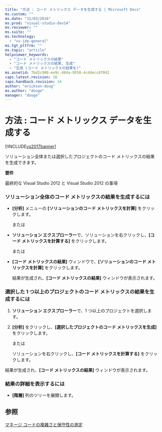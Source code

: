 ```yaml
---
title: "方法 : コード メトリックス データを生成する | Microsoft Docs"
ms.custom: ""
ms.date: "12/03/2016"
ms.prod: "visual-studio-dev14"
ms.reviewer: ""
ms.suite: ""
ms.technology: 
  - "vs-ide-general"
ms.tgt_pltfrm: ""
ms.topic: "article"
helpviewer_keywords: 
  - "コード メトリックスの結果"
  - "コード メトリックスの結果, 生成"
  - "生成 (コード メトリックスの結果を)"
ms.assetid: 7bd2c906-ee9c-484a-9550-4cddecc8f042
caps.latest.revision: 16
caps.handback.revision: 14
author: "erickson-doug"
ms.author: "douge"
manager: "douge"
---
```

# 方法 : コード メトリックス データを生成する
[!INCLUDE[vs2017banner](../code-quality/includes/vs2017banner.md)]

ソリューション全体または選択したプロジェクトのコード メトリックスの結果を生成できます。  
  
 **要件**  
  
 最終的な Visual Studio 2012 と Visual Studio 2012 の事項  
  
### ソリューション全体のコード メトリックスの結果を生成するには  
  
-   **\[分析\]** メニューの **\[ソリューションのコード メトリックスを計算\]** をクリックします。  
  
     または  
  
-   **ソリューション エクスプローラー**で、ソリューションを右クリックし、**\[コード メトリックスを計算する\]** をクリックします。  
  
     または  
  
-   **\[コード メトリックスの結果\]** ウィンドウで、**\[ソリューションのコード メトリックスを計算\]** をクリックします。  
  
     結果が生成され、**\[コード メトリックスの結果\]** ウィンドウが表示されます。  
  
### 選択した 1 つ以上のプロジェクトのコード メトリックスの結果を生成するには  
  
1.  **ソリューション エクスプローラー**で、1 つ以上のプロジェクトを選択します。  
  
2.  **\[分析\]** をクリックし、**\[選択したプロジェクトのコード メトリックスを生成\]** をクリックします。  
  
     または  
  
     ソリューションを右クリックし、**\[コード メトリックスを計算する\]** をクリックします。  
  
 結果が生成され、**\[コード メトリックスの結果\]** ウィンドウが表示されます。  
  
### 結果の詳細を表示するには  
  
-   **\[階層\]** 列のツリーを展開します。  
  
## 参照  
 [マネージ コードの複雑さと保守性の測定](../code-quality/measuring-complexity-and-maintainability-of-managed-code.md)
